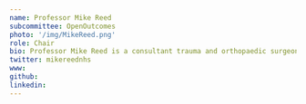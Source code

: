```yaml
---
name: Professor Mike Reed
subcommittee: OpenOutcomes
photo: '/img/MikeReed.png'
role: Chair
bio: Professor Mike Reed is a consultant trauma and orthopaedic surgeon for Northumbria Healthcare NHS Foundation Trust. Following medical school in Newcastle and his MD in Sheffield, Mike trained in trauma and orthopaedics in the North of England, and completed fellowships in New Zealand. Currently, he is a full-time hip and knee replacement surgeon, with trauma commitments within a busy Trauma Unit. At Trust level, Mike has run improvement programmes in hip fracture care, infection prevention and enhanced recovery. He is the Clinical Director at Northumbria leading a high performing team, supported by a group of committed and talented colleagues. His research, supported by industry, charity and government funding, focuses on clinical outcomes and on his specialist interest in infection prevention, diagnosis and management. With Northumbria, he is leading large national collaboratives on hip fracture care and enhanced recovery. In addition, Mike supervises basic science research at Newcastle University, which focuses on vitamin D and infection. He is also Chief Investigator for clinical trials on clinical outcomes and infection prevention at the Universities of York and Oxford. 
twitter: mikereednhs
www: 
github: 
linkedin:
---
```

